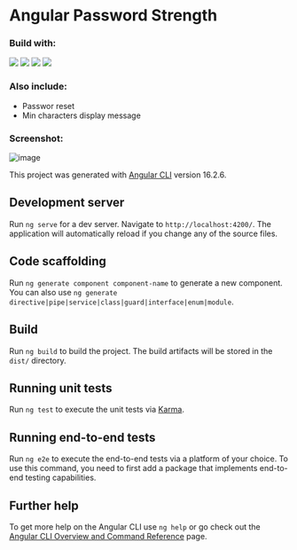 # Angular Password Strength

### Build with:
<img src="https://img.shields.io/badge/TypeScript-3178c6?logo=typescript&logoColor=white&style=ShieldStyle" /> <img src="https://img.shields.io/badge/Angular-FF0000?logo=angular&logoColor=white&style=ShieldStyle" /> <img src="https://img.shields.io/badge/HTML-E34F26?logo=html5&logoColor=white&style=ShieldStyle" /> <img src="https://img.shields.io/badge/SCSS-2971A3?logo=scss&logoColor=ColorName&style=ShieldStyle" />

### Also include:
- Passwor reset
- Min characters display message

### Screenshot:
![image](https://github.com/ElizabethVasilenko13/angular-password-strength/assets/94306589/be33afed-457a-4c12-805c-77059ba6dc9f)


This project was generated with [Angular CLI](https://github.com/angular/angular-cli) version 16.2.6.

## Development server

Run `ng serve` for a dev server. Navigate to `http://localhost:4200/`. The application will automatically reload if you change any of the source files.

## Code scaffolding

Run `ng generate component component-name` to generate a new component. You can also use `ng generate directive|pipe|service|class|guard|interface|enum|module`.

## Build

Run `ng build` to build the project. The build artifacts will be stored in the `dist/` directory.

## Running unit tests

Run `ng test` to execute the unit tests via [Karma](https://karma-runner.github.io).

## Running end-to-end tests

Run `ng e2e` to execute the end-to-end tests via a platform of your choice. To use this command, you need to first add a package that implements end-to-end testing capabilities.

## Further help

To get more help on the Angular CLI use `ng help` or go check out the [Angular CLI Overview and Command Reference](https://angular.io/cli) page.
